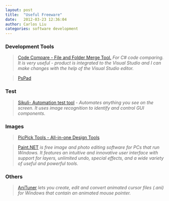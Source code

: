 ```yaml
---
layout: post
title:  "Useful Freeware"
date:   2012-03-23 12:36:04
author: Carlos Liu
categories: software development
---
```


### Development Tools
> [Code Compare - File and Folder Merge Tool.](http://www.devart.com/codecompare/)
<cite> For C# code comparing. It is very useful - product is integrated to the Visual Studio and I can make changes with the help of the Visual Studio editor.</cite>

> [PsPad](http://www.pspad.com/en/)

### Test
> [Sikuli- Automation test tool](http://www.sikuli.org/)
<cite> - Automates anything you see on the screen. It uses image recognition to identify and control GUI components. </cite>
 
### Images
> [PicPick Tools - All-in-one Design Tools](http://picpick.wiziple.net/)

> [Paint.NET](http://www.getpaint.net/index.html)
<cite>  is free image and photo editing software for PCs that run Windows. It features an intuitive and innovative user interface with support for layers, unlimited undo, special effects, and a wide variety of useful and powerful tools. </cite>

### Others
> [AniTuner](http://www.gdgsoft.com/anituner)
<cite>  lets you create, edit and convert animated cursor files (.ani) for Windows that contain an animated mouse pointer. </cite>
